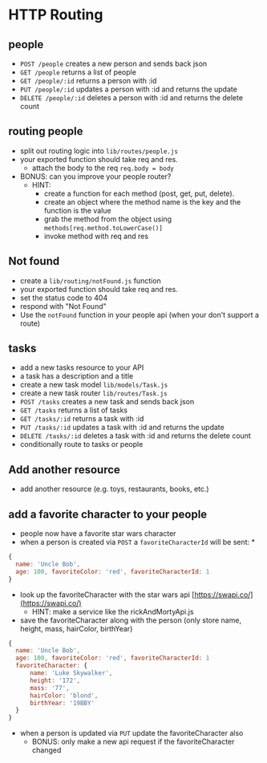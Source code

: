 # HTTP Routing

<!-- * Copy over your simple-database files into
  `lib/models` and `test/models` -->

## people

<!-- * create a people rest API -->
<!-- * use simple-database to save people -->
<!-- * a person has name, age, and favorite color -->
* `POST /people` creates a new person and sends
  back json
* `GET /people` returns a list of people
* `GET /people/:id` returns a person with :id
* `PUT /people/:id` updates a person with :id
  and returns the update
* `DELETE /people/:id` deletes a person with
  :id and returns the delete count

## routing people

* split out routing logic into
  `lib/routes/people.js`
* your exported function should take req and
  res.
  * attach the body to the req
    `req.body = body`
* BONUS: can you improve your people router?
  * HINT:
    * create a function for each method
      (post, get, put, delete).
    * create an object where the method name
      is the key and the function is the value
    * grab the method from the object using
      `methods[req.method.toLowerCase()]`
    * invoke method with req and res

## Not found

* create a `lib/routing/notFound.js` function
* your exported function should take req and
  res.
* set the status code to 404
* respond with "Not Found"
* Use the `notFound` function in your people
  api (when your don't support a route)

## tasks

* add a new tasks resource to your API
* a task has a description and a title
* create a new task model `lib/models/Task.js`
* create a new task router `lib/routes/Task.js`
* `POST /tasks` creates a new task and sends
  back json
* `GET /tasks` returns a list of tasks
* `GET /tasks/:id` returns a task with :id
* `PUT /tasks/:id` updates a task with :id
  and returns the update
* `DELETE /tasks/:id` deletes a task with
  :id and returns the delete count
* conditionally route to tasks or people

## Add another resource

* add another resource (e.g. toys, restaurants,
  books, etc.)

## add a favorite character to your people

* people now have a favorite star wars character
* when a person is created via `POST` a
  `favoriteCharacterId` will be sent:
  *
```js
{
  name: 'Uncle Bob',
  age: 100, favoriteColor: 'red', favoriteCharacterId: 1
}
```
* look up the favoriteCharacter with the star
  wars api [https://swapi.co/](https://swapi.co/)
  * HINT: make a service like the rickAndMortyApi.js
* save the favoriteCharacter along with the
  person (only store name, height, mass, hairColor, birthYear)
```js
{
  name: 'Uncle Bob',
  age: 100, favoriteColor: 'red', favoriteCharacterId: 1
  favoriteCharacter: {
	  name: 'Luke Skywalker',
	  height: '172',
	  mass: '77',
	  hairColor: 'blond',
	  birthYear: '19BBY'
  }
}
```
* when a person is updated via `PUT` update the favoriteCharacter also
  * BONUS: only make a new api request if the favoriteCharacter changed
